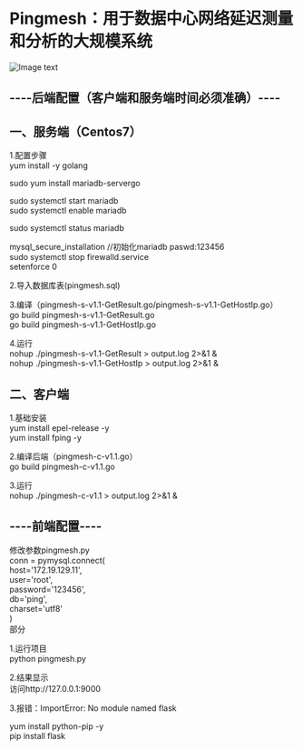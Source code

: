 Pingmesh：用于数据中心网络延迟测量和分析的大规模系统
====

![Image text](https://github.com/aprilmadaha/pingmesh/blob/master/pingmesh-image/pingmesh-architecture.png)<br>

----后端配置（客户端和服务端时间必须准确）----<br>
-
一、服务端（Centos7）<br>
-
1.配置步骤<br>
yum install -y golang<br>

sudo yum install mariadb-servergo

sudo systemctl start mariadb<br>
sudo systemctl enable mariadb

sudo systemctl status mariadb


mysql_secure_installation //初始化mariadb paswd:123456<br>
sudo systemctl stop firewalld.service<br>
setenforce 0<br>

2.导入数据库表(pingmesh.sql)

3.编译（pingmesh-s-v1.1-GetResult.go/pingmesh-s-v1.1-GetHostIp.go）<br>
go build pingmesh-s-v1.1-GetResult.go<br>
go build pingmesh-s-v1.1-GetHostIp.go<br>

4.运行<br>
nohup ./pingmesh-s-v1.1-GetResult > output.log 2>&1 &<br>
nohup ./pingmesh-s-v1.1-GetHostIp > output.log 2>&1 &<br>

二、客户端<br>
-
1.基础安装<br>
yum install epel-release -y<br>
yum install fping -y<br>

2.编译后端（pingmesh-c-v1.1.go）<br>
go build pingmesh-c-v1.1.go<br>

3.运行<br>
nohup ./pingmesh-c-v1.1 > output.log 2>&1 &<br>

----前端配置----<br>
-
修改参数pingmesh.py<br>
conn = pymysql.connect(<br>
    host='172.19.129.11',<br>
    user='root',<br>
    password='123456',<br>
    db='ping',<br>
    charset='utf8'<br>
)<br>
部分<br>


1.运行项目<br>
python pingmesh.py<br>

2.结果显示<br>
访问http://127.0.0.1:9000<br>

3.报错：ImportError: No module named flask

yum install python-pip -y<br>
pip install flask

